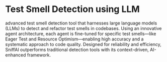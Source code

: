 # Test Smell Detection using LLM

advanced test smell detection tool that harnesses large language models (LLMs) to detect and refactor test smells in codebases. Using an innovative agent architecture, each agent is fine-tuned for specific test smells—like Eager Test and Resource Optimism—enabling high accuracy and a systematic approach to code quality. Designed for reliability and efficiency, SniffAI outperforms traditional detection tools with its context-driven, AI-enhanced framework.
